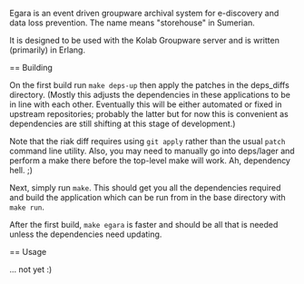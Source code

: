 Egara is an event driven groupware archival system for e-discovery and data
loss prevention. The name means "storehouse" in Sumerian.

It is designed to be used with the Kolab Groupware server and is written
(primarily) in Erlang.

== Building

On the first build run `make deps-up` then apply the patches in the deps_diffs
directory. (Mostly this adjusts the dependencies in these applications to be
in line with each other. Eventually this will be either automated or fixed
in upstream repositories; probably the latter but for now this is convenient
as dependencies are still shifting at this stage of development.)

Note that the riak diff requires using `git apply` rather than the usual `patch`
command line utility. Also, you may need to manually go into deps/lager and perform
a make there before the top-level make will work. Ah, dependency hell. ;)

Next, simply run `make`. This should get you all the dependencies required and build
the application which can be run from in the base directory with `make run`.

After the first build, `make egara` is faster and should be all that is needed
unless the dependencies need updating.

== Usage

... not yet :)
